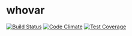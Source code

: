 # whovar

[![Build Status](https://travis-ci.org/whovar/whovar.svg?branch=master)](https://travis-ci.org/whovar/whovar)
[![Code Climate](https://codeclimate.com/github/whovar/whovar/badges/gpa.svg)](https://codeclimate.com/github/whovar/whovar)
[![Test Coverage](https://codeclimate.com/github/whovar/whovar/badges/coverage.svg)](https://codeclimate.com/github/whovar/whovar)
